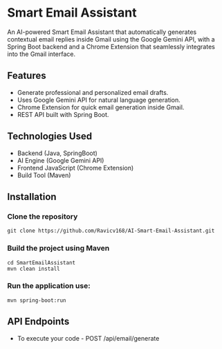 # Smart Email Assistant

An AI-powered Smart Email Assistant that automatically generates contextual email replies inside Gmail using the Google Gemini API, with a Spring Boot backend and a Chrome Extension that seamlessly integrates into the Gmail interface.

## Features
- Generate professional and personalized email drafts.
- Uses Google Gemini API for natural language generation.
- Chrome Extension for quick email generation inside Gmail.
- REST API built with Spring Boot.

## Technologies Used
- Backend (Java, SpringBoot)
- AI Engine (Google Gemini API)
- Frontend JavaScript (Chrome Extension)
- Build Tool (Maven)

## Installation
### Clone the repository
    git clone https://github.com/Ravicv168/AI-Smart-Email-Assistant.git

  
### Build the project using Maven
    cd SmartEmailAssistant
    mvn clean install

### Run the application use:
    mvn spring-boot:run

## API Endpoints
- To execute your code - POST /api/email/generate
